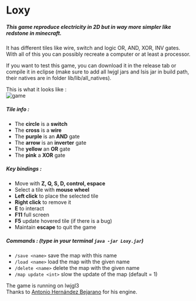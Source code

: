 # Loxy

##### This game reproduce electricity in 2D but in way more simpler like redstone in minecraft.
It has different tiles like wire, switch and logic OR, AND, XOR, INV gates.</br>
With all of this you can possibly recreate a computer or at least a processor.

If you want to test this game, you can download it in the release tab or compile it in eclipse (make sure to add all lwjgl jars and Isis jar in build path, their natives are in folder lib/lib/all_natives).

This is what it looks like :</br>
![game](/preview.jpg?raw=true)

##### Tile info :
- The **circle** is a **switch**
- The **cross** is a **wire**
- The **purple** is an **AND** gate
- The **arrow** is an **inverter** gate
- The **yellow** an **OR** gate
- The **pink** a **XOR** gate

##### Key bindings :
- Move with **Z, Q, S, D, control, espace**
- Select a tile with **mouse wheel**
- **Left click** to place the selected tile
- **Right click** to remove it
- **E** to interact
- **F11** full screen
- **F5** update hovered tile (if there is a bug)
- Maintain **escape** to quit the game

##### Commands : (type in your terminal `java -jar Loxy.jar`)
- `/save <name>` save the map with this name
- `/load <name>` load the map with the given name
- `/delete <name>` delete the map with the given name
- `/map update <int>` slow the update of the map (default = 1)

The game is running on lwjgl3</br>
Thanks to [Antonio Hernández Bejarano](https://ahbejarano.gitbook.io/lwjglgamedev/) for his engine.
